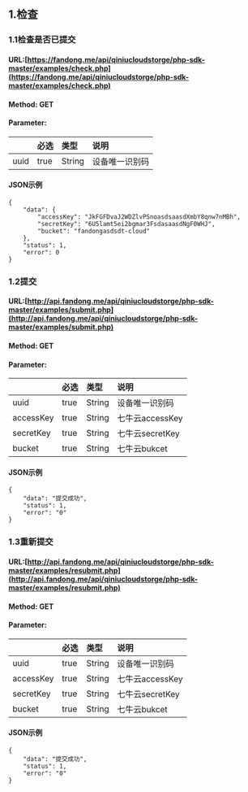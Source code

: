 ## 1.检查

### 1.1检查是否已提交

#### URL:[https://fandong.me/api/qiniucloudstorge/php-sdk-master/examples/check.php](https://fandong.me/api/qiniucloudstorge/php-sdk-master/examples/check.php)

#### Method: GET

#### Parameter:

|  | 必选 | 类型 | 说明 |
| :--- | :--- | :--- | :--- |
| uuid | true | String | 设备唯一识别码 |

#### JSON示例

```
{
    "data": {
        "accessKey": "JkFGFDvaJ2WDZlvPSnoasdsaasdXmbY8qnw7nMBh",
        "secretKey": "6U5lamt5ei2bgmar3FsdasaasdNgF0WHJ",
        "bucket": "fandongasdsdt-cloud"
    },
    "status": 1,
    "error": 0
}
```

### 1.2提交

#### URL:[http://api.fandong.me/api/qiniucloudstorge/php-sdk-master/examples/submit.php](http://api.fandong.me/api/qiniucloudstorge/php-sdk-master/examples/submit.php)

#### Method: GET

#### Parameter:

|  | 必选 | 类型 | 说明 |
| :--- | :--- | :--- | :--- |
| uuid | true | String | 设备唯一识别码 |
| accessKey | true | String | 七牛云accessKey |
| secretKey | true | String | 七牛云secretKey |
| bucket | true | String | 七牛云bukcet |

#### JSON示例

```
{
    "data": "提交成功",
    "status": 1,
    "error": "0"
}
```

### 1.3重新提交

#### URL:[http://api.fandong.me/api/qiniucloudstorge/php-sdk-master/examples/resubmit.php](http://api.fandong.me/api/qiniucloudstorge/php-sdk-master/examples/resubmit.php)

#### Method: GET

#### Parameter:

|  | 必选 | 类型 | 说明 |
| :--- | :--- | :--- | :--- |
| uuid | true | String | 设备唯一识别码 |
| accessKey | true | String | 七牛云accessKey |
| secretKey | true | String | 七牛云secretKey |
| bucket | true | String | 七牛云bukcet |

#### JSON示例

```
{
    "data": "提交成功",
    "status": 1,
    "error": "0"
}
```



